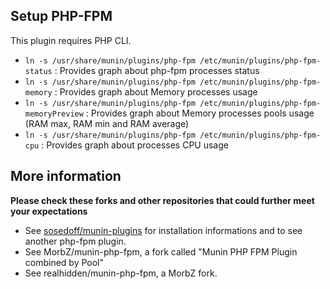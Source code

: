 Setup PHP-FPM
-------------

This plugin requires PHP CLI.

- `ln -s /usr/share/munin/plugins/php-fpm /etc/munin/plugins/php-fpm-status` : Provides graph about php-fpm processes status  
- `ln -s /usr/share/munin/plugins/php-fpm /etc/munin/plugins/php-fpm-memory` : Provides graph about Memory processes usage  
- `ln -s /usr/share/munin/plugins/php-fpm /etc/munin/plugins/php-fpm-memoryPreview` : Provides graph about Memory processes pools usage (RAM max, RAM min and RAM average)  
- `ln -s /usr/share/munin/plugins/php-fpm /etc/munin/plugins/php-fpm-cpu` : Provides graph about processes CPU usage  

More information
----------------

**Please check these forks and other repositories that could further meet your expectations**

- See [sosedoff/munin-plugins](//github.com/sosedoff/munin-plugins) for installation informations and to see another php-fpm plugin.
- See MorbZ/munin-php-fpm, a fork called "Munin PHP FPM Plugin combined by Pool"
- See realhidden/munin-php-fpm, a MorbZ fork.
